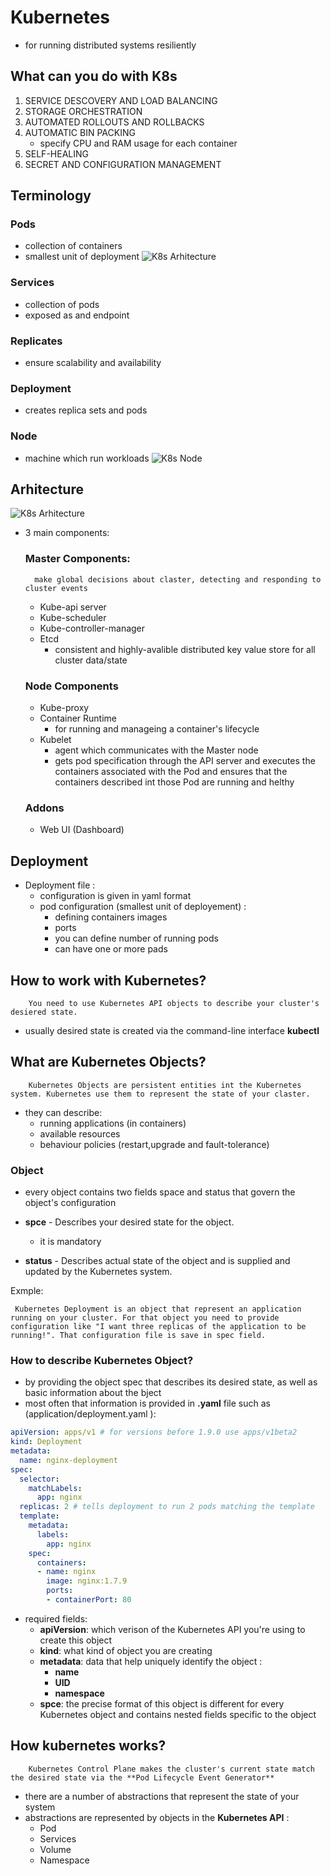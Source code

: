 # Kubernetes
- for running distributed systems resiliently
## What can you do with K8s
1. SERVICE DESCOVERY AND LOAD BALANCING
2. STORAGE ORCHESTRATION
3. AUTOMATED ROLLOUTS AND ROLLBACKS
4. AUTOMATIC BIN PACKING
    -  specify CPU and RAM usage for each container 
5. SELF-HEALING
6. SECRET AND CONFIGURATION MANAGEMENT

## Terminology
### Pods
 - collection of containers
- smallest unit of deployment
![K8s Arhitecture](./assets/img/pods.jpg)
### Services
- collection of pods
- exposed as and endpoint
### Replicates
- ensure scalability and availability
### Deployment
- creates replica sets and pods
### Node
- machine which run workloads
![K8s Node](./assets/img/node.jpg)
## Arhitecture
![K8s Arhitecture](./assets/img/k8s_arhitecture.jpg)
- 3 main components:
    ### Master Components:

        make global decisions about claster, detecting and responding to cluster events

    - Kube-api server
    - Kube-scheduler
    - Kube-controller-manager
    - Etcd
        - consistent and highly-avalible distributed key value store for all cluster data/state
        

    ### Node Components
    - Kube-proxy
    - Container Runtime
        - for running and manageing a container's lifecycle
    - Kubelet
        - agent which communicates with the Master node
        - gets pod specification through the API server and executes the containers associated with the Pod and ensures that the containers described int those Pod are running and helthy

    ### Addons
    - Web UI (Dashboard)
 ## Deployment           
 - Deployment file :
    * configuration is given in yaml format
    * pod configuration (smallest unit of deployement) :
        - defining containers images
        - ports
        - you can define number of running pods
        - can have one or more pads

## How to work with Kubernetes?
        You need to use Kubernetes API objects to describe your cluster's desiered state.
- usually desired state is created via the command-line interface **kubectl**

## What are Kubernetes Objects?
        Kubernetes Objects are persistent entities int the Kubernetes system. Kubernetes use them to represent the state of your claster.
- they can describe:
    - running applications (in containers)
    - available resources
    - behaviour policies (restart,upgrade and fault-tolerance)
### Object
- every object contains two fields space and status that govern the object's configuration
- **spce** - Describes your desired state for the object.
    - it is mandatory

- **status** - Describes actual state of the object and is supplied and updated by the Kubernetes system.

Exmple:

     Kubernetes Deployment is an object that represent an application running on your cluster. For that object you need to provide configuration like "I want three replicas of the application to be running!". That configuration file is save in spec field.

### How to describe Kubernetes Object?
- by providing the object spec that describes its desired state, as well as basic information about the bject 
- most often that information is provided in **.yaml** file such as (application/deployment.yaml ):

```yaml
apiVersion: apps/v1 # for versions before 1.9.0 use apps/v1beta2
kind: Deployment
metadata:
  name: nginx-deployment
spec:
  selector:
    matchLabels:
      app: nginx
  replicas: 2 # tells deployment to run 2 pods matching the template
  template:
    metadata:
      labels:
        app: nginx
    spec:
      containers:
      - name: nginx
        image: nginx:1.7.9
        ports:
        - containerPort: 80
```
- required fields:
    - **apiVersion**: which verison of the Kubernetes API you're using to create this object
    - **kind**: what kind of object you are creating
    - **metadata**: data that help uniquely identify the object :
        - **name**
        - **UID**
        - **namespace**
    - **spce**: the precise format of this object is different for every Kubernetes object and contains nested fields specific to the object


## How kubernetes works?
        Kubernetes Control Plane makes the cluster's current state match the desired state via the **Pod Lifecycle Event Generator**
- there are a number of abstractions that represent the state of your system
- abstractions are represented by objects in the **Kubernetes API** :
    - Pod
    - Services
    - Volume
    - Namespace
